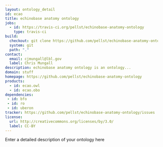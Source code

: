 ```yaml
---
layout: ontology_detail
id: ecao
title: echinobase anatomy ontology
jobs:
  - id: https://travis-ci.org/pellst/echinobase-anatomy-ontology
    type: travis-ci
build:
  checkout: git clone https://github.com/pellst/echinobase-anatomy-ontology.git
  system: git
  path: "."
contact:
  email: cjmungall@lbl.gov
  label: Chris Mungall
description: echinobase anatomy ontology is an ontology...
domain: stuff
homepage: https://github.com/pellst/echinobase-anatomy-ontology
products:
  - id: ecao.owl
  - id: ecao.obo
dependencies:
 - id: bfo
 - id: ro
 - id: uberon
tracker: https://github.com/pellst/echinobase-anatomy-ontology/issues
license:
  url: http://creativecommons.org/licenses/by/3.0/
  label: CC-BY
---
```


Enter a detailed description of your ontology here
